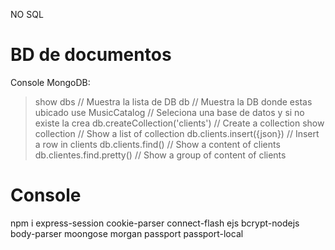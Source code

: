 
NO SQL
>

# BD de documentos

Console MongoDB:

> show dbs // Muestra la lista de DB
> db // Muestra la DB donde estas ubicado 
> use MusicCatalog // Seleciona una base de datos y si no existe la crea
> db.createCollection('clients') // Create a collection
> show collection // Show a list of collection
> db.clients.insert({json}) // Insert a row in clients
> db.clients.find() // Show a content of clients
> db.clientes.find.pretty() // Show a group of content of clients


# Console
npm i express-session cookie-parser connect-flash ejs bcrypt-nodejs body-parser moongose morgan passport passport-local 
